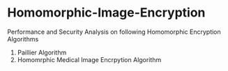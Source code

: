 # Homomorphic-Image-Encryption
Performance and Security Analysis on following Homomorphic Encryption Algorithms
  1. Paillier Algorithm
  2. Homomrphic Medical Image Encrpytion Algorithm

